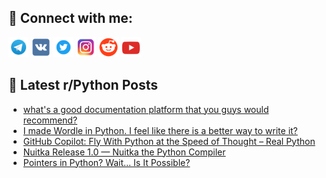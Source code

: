 ## 🔎 Connect with me:
[<img src="https://github.com/bullbesh/bullbesh/blob/main/images/Telegram.png" width="32" height="32" />](https://t.me/bullbesh)
[<img src="https://github.com/bullbesh/bullbesh/blob/main/images/VK.png" width="32" height="32" />](https://vk.com/bullbesh)
[<img src="https://github.com/bullbesh/bullbesh/blob/main/images/Twitter.png" width="32" height="32" />](https://twitter.com/bullbesh1)
[<img src="https://github.com/bullbesh/bullbesh/blob/main/images/Instagram.png" width="32" height="32" />](https://www.instagram.com/bullbesh)
[<img src="https://github.com/bullbesh/bullbesh/blob/main/images/Reddit.png" width="32" height="32" />](https://www.reddit.com/user/bullbesh)
[<img src="https://github.com/bullbesh/bullbesh/blob/main/images/YouTube.png" width="32" height="32" />](https://www.youtube.com/channel/UCtfjRs6uzgq5mfm8S06WTcg)

## 📕 Latest r/Python Posts
<!-- BLOG-POST-LIST:START -->
- [what&#39;s a good documentation platform that you guys would recommend?](https://www.reddit.com/r/Python/comments/wq6tlc/whats_a_good_documentation_platform_that_you_guys/)
- [I made Wordle in Python. I feel like there is a better way to write it?](https://www.reddit.com/r/Python/comments/wq55cn/i_made_wordle_in_python_i_feel_like_there_is_a/)
- [GitHub Copilot: Fly With Python at the Speed of Thought – Real Python](https://www.reddit.com/r/Python/comments/wq42f1/github_copilot_fly_with_python_at_the_speed_of/)
- [Nuitka Release 1.0 — Nuitka the Python Compiler](https://www.reddit.com/r/Python/comments/wq3l8a/nuitka_release_10_nuitka_the_python_compiler/)
- [Pointers in Python? Wait… Is It Possible?](https://www.reddit.com/r/Python/comments/wpz5kv/pointers_in_python_wait_is_it_possible/)
<!-- BLOG-POST-LIST:END -->
